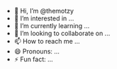 - 👋 Hi, I’m @themotzy
- 👀 I’m interested in ...
- 🌱 I’m currently learning ...
- 💞️ I’m looking to collaborate on ...
- 📫 How to reach me ...
- 😄 Pronouns: ...
- ⚡ Fun fact: ...

<!---
themotzy/themotzy is a ✨ special ✨ repository because its `README.md` (this file) appears on your GitHub profile.
You can click the Preview link to take a look at your changes.
--->
